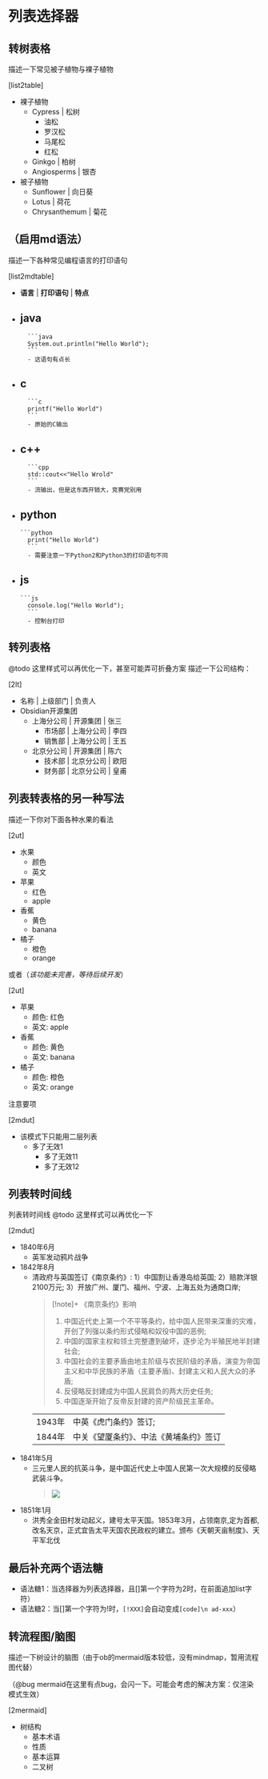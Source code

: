 # 列表选择器

## 转树表格

描述一下常见被子植物与裸子植物

[list2table]
- 裸子植物
	- Cypress | 松树
		- 油松
		- 罗汉松
		- 马尾松
		- 红松
	- Ginkgo  | 柏树
	- Angiosperms | 银杏
- 被子植物
	- Sunflower | 向日葵
	- Lotus | 荷花
	- Chrysanthemum | 菊花

## （启用md语法）

描述一下各种常见编程语言的打印语句

[list2mdtable]
- **语言** | **打印语句** | **特点**
- java
	- 
		```java
		System.out.println("Hello World");
		```
		- 这语句有点长
- c
	- 
		```c
		printf("Hello World")
		```
        - 原始的C输出
- c++
    - 
        ```cpp
        std::cout<<"Hello Wrold"
        ```
        - 流输出，但是这东西开销大，竞赛党别用
- python
    - 
      ```python
        print("Hello World")
        ```
        - 需要注意一下Python2和Python3的打印语句不同
- js
    - 
      ```js
        console.log("Hello World");
        ```
        - 控制台打印

## 转列表格

@todo 这里样式可以再优化一下，甚至可能弄可折叠方案
描述一下公司结构：

[2lt]
- 名称 | 上级部门 | 负责人
- Obsidian开源集团
	- 上海分公司 | 开源集团  | 张三
		- 市场部 | 上海分公司 | 李四
		- 销售部 | 上海分公司 | 王五
	- 北京分公司 | 开源集团  | 陈六
		- 技术部 | 北京分公司 | 欧阳
		- 财务部 | 北京分公司 | 皇甫

## 列表转表格的另一种写法

描述一下你对下面各种水果的看法

[2ut]
- 水果
	- 颜色
	- 英文
- 苹果
	- 红色
	- apple
- 香蕉
	- 黄色
	- banana
- 橘子
	- 橙色
	- orange

或者（*该功能未完善，等待后续开发*）

[2ut]
- 苹果
	- 颜色: 红色
	- 英文: apple
- 香蕉
	- 颜色: 黄色
	- 英文: banana
- 橘子
	- 颜色: 橙色
	- 英文: orange

注意要项

[2mdut]
- 该模式下只能用二层列表
	- 多了无效1
		- 多了无效11
		- 多了无效12

## 列表转时间线

列表转时间线
@todo 这里样式可以再优化一下

[2mdut]
- 1840年6月
	- 英军发动鸦片战争
- 1842年8月
	- 清政府与英国签订《南京条约》:
	  1）中国割让香港岛给英国;
	  2）赔款洋银2100万元;
	  3）开放广州、厦门、福州、宁波、上海五处为通商口岸;
	  > [!note]+ 《南京条约》影响
	  > 1. 中国近代史上第一个不平等条约，给中国人民带来深重的灾难，开创了列强以条约形式侵略和奴役中国的恶例;
	  > 2. 中国的国家主权和领土完整遭到破坏，逐步沦为半殖民地半封建社会;
	  > 3. 中国社会的主要矛盾由地主阶级与农民阶级的矛盾，演变为帝国主义和中华民族的矛盾（主要矛盾)、封建主义和人民大众的矛盾;
	  > 4. 反侵略反封建成为中国人民肩负的两大历史任务;
	  > 5. 中国逐渐开始了反帝反封建的资产阶级民主革命。
	  >    
	   | | |
	   | ------ | -------------------------------------- |
	   | 1943年 | 中英《虎门条约》签订;                  |
	   | 1844年 | 中关《望厦条约》、中法《黄埔条约》签订 | 
- 1841年5月
	- 三元里人民的抗英斗争，是中国近代史上中国人民第一次大规模的反侵略武装斗争。
	  > ![ ](https://tse1-mm.cn.bing.net/th/id/R-C.4bbce1406f4442c1360edde26baa894d?rik=iHeUeby0jS5lnw&riu=http%3a%2f%2fp8.qhmsg.com%2fdr%2f270_500_%2ft01dbb76ff833d0a159.jpg&ehk=yggnC0t62%2b6DEVjvBgs%2fXJuuexBucd66FTc5gL0Gw%2fA%3d&risl=&pid=ImgRaw&r=0)
- 1851年1月
	- 洪秀全金田村发动起义，建号太平天国。1853年3月，占领南京,定为首都,改名天京，正式宜告太平天国农民政权的建立。颁布《天朝天亩制度》、天平军北伐



## 最后补充两个语法糖

- 语法糖1：当选择器为列表选择器，且[]第一个字符为2时，在前面追加list字符）
- 语法糖2：当[]第一个字符为!时，`[!XXX]`会自动变成`[code]\n ad-xxx`）

## 转流程图/脑图

描述一下树设计的脑图（由于ob的mermaid版本较低，没有mindmap，暂用流程图代替）

（@bug mermaid在这里有点bug，会闪一下。可能会考虑的解决方案：仅渲染模式生效）

[2mermaid]
- 树结构
	- 基本术语
	- 性质
	- 基本运算
	- 二叉树


